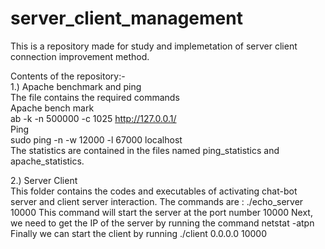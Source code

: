 # server_client_management
This is a repository made for study and implemetation of server client connection improvement method.<br/>

Contents of the repository:-<br/>
1.) Apache benchmark and ping<br/>
    The file contains the required commands<br/>
    Apache bench mark<br/>
	    ab -k -n 500000 -c 1025 http://127.0.0.1/<br/>
    Ping<br/>
	    sudo ping -n -w 12000 -l 67000 localhost<br/>
    The statistics are contained in the files named ping_statistics and apache_statistics.<br/>
    
2.) Server Client  
    This folder contains the codes and executables of activating chat-bot server and client server interaction.
    The commands are :
          ./echo_server 10000
    This command will start the server at the port number 10000
    Next, we need to get the IP of the server by running the command 
         netstat -atpn
    Finally we can start the client by running 
        ./client 0.0.0.0 10000
